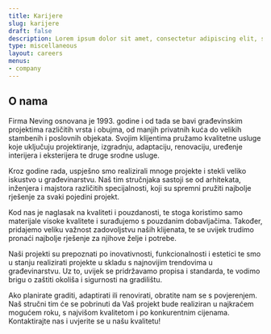 ```yaml
---
title: Karijere
slug: karijere
draft: false
description: Lorem ipsum dolor sit amet, consectetur adipiscing elit, sed do eiusmod tempor incididunt ut labore et dolore magna aliqua. Ut enim ad minim veniam, quis nostrud exercitation ullamco laboris nisi ut aliquip ex ea commodo consequat.
type: miscellaneous
layout: careers
menus:
- company
---
```


## O nama

Firma Neving osnovana je 1993. godine i od tada se bavi građevinskim projektima različitih vrsta i obujma, od manjih privatnih kuća do velikih stambenih i poslovnih objekata. Svojim klijentima pružamo kvalitetne usluge koje uključuju projektiranje, izgradnju, adaptaciju, renovaciju, uređenje interijera i eksterijera te druge srodne usluge.

Kroz godine rada, uspješno smo realizirali mnoge projekte i stekli veliko iskustvo u građevinarstvu. Naš tim stručnjaka sastoji se od arhitekata, inženjera i majstora različitih specijalnosti, koji su spremni pružiti najbolje rješenje za svaki pojedini projekt.

Kod nas je naglasak na kvaliteti i pouzdanosti, te stoga koristimo samo materijale visoke kvalitete i surađujemo s pouzdanim dobavljačima. Također, pridajemo veliku važnost zadovoljstvu naših klijenata, te se uvijek trudimo pronaći najbolje rješenje za njihove želje i potrebe.

Naši projekti su prepoznati po inovativnosti, funkcionalnosti i estetici te smo u stanju realizirati projekte u skladu s najnovijim trendovima u građevinarstvu. Uz to, uvijek se pridržavamo propisa i standarda, te vodimo brigu o zaštiti okoliša i sigurnosti na gradilištu.

Ako planirate graditi, adaptirati ili renovirati, obratite nam se s povjerenjem. Naš stručni tim će se pobrinuti da Vaš projekt bude realiziran u najkraćem mogućem roku, s najvišom kvalitetom i po konkurentnim cijenama. Kontaktirajte nas i uvjerite se u našu kvalitetu!
